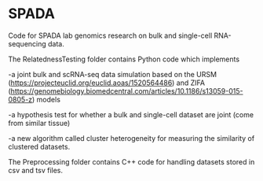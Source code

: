 # SPADA
Code for SPADA lab genomics research on bulk and single-cell RNA-sequencing data.

The RelatednessTesting folder contains Python code which implements

-a joint bulk and scRNA-seq data simulation based on the URSM (https://projecteuclid.org/euclid.aoas/1520564486) and ZIFA (https://genomebiology.biomedcentral.com/articles/10.1186/s13059-015-0805-z) models

-a hypothesis test for whether a bulk and single-cell dataset are joint (come from similar tissue)

-a new algorithm called cluster heterogeneity for measuring the similarity of clustered datasets.

The Preprocessing folder contains C++ code for handling datasets stored in csv and tsv files.
